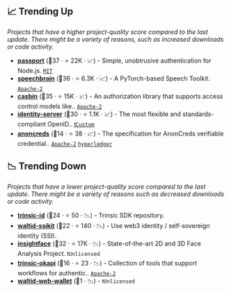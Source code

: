 ## 📈 Trending Up

_Projects that have a higher project-quality score compared to the last update. There might be a variety of reasons, such as increased downloads or code activity._

- <b><a href="https://github.com/jaredhanson/passport">passport</a></b> (🥈37 ·  ⭐ 22K · 📈) - Simple, unobtrusive authentication for Node.js. <code><a href="http://bit.ly/34MBwT8">MIT</a></code>
- <b><a href="https://github.com/speechbrain/speechbrain">speechbrain</a></b> (🥇36 ·  ⭐ 6.3K · 📈) - A PyTorch-based Speech Toolkit. <code><a href="http://bit.ly/3nYMfla">Apache-2</a></code>
- <b><a href="https://github.com/casbin/casbin">casbin</a></b> (🥈35 ·  ⭐ 15K · 📈) - An authorization library that supports access control models like.. <code><a href="http://bit.ly/3nYMfla">Apache-2</a></code>
- <b><a href="https://github.com/DuendeSoftware/IdentityServer">identity-server</a></b> (🥉30 ·  ⭐ 1.1K · 📈) - The most flexible and standards-compliant OpenID.. <code><a href="https://duendesoftware.com/license">❗️Custom</a></code>
- <b><a href="https://github.com/hyperledger/anoncreds-spec">anoncreds</a></b> (🥉14 ·  ⭐ 38 · 📈) - The specification for AnonCreds verifiable credential.. <code><a href="http://bit.ly/3nYMfla">Apache-2</a></code> <a href="https://www.hyperledger.org/"><code>hyperledger</code></a>

## 📉 Trending Down

_Projects that have a lower project-quality score compared to the last update. There might be a variety of reasons such as decreased downloads or code activity._

- <b><a href="https://github.com/trinsic-id/sdk">trinsic-id</a></b> (🥈24 ·  ⭐ 50 · 📉) - Trinsic SDK repository.
- <b><a href="https://github.com/walt-id/waltid-ssikit">waltid-ssikit</a></b> (🥈22 ·  ⭐ 140 · 📉) - Use web3 identity / self-sovereign identity (SSI).
- <b><a href="https://github.com/deepinsight/insightface">insightface</a></b> (🥈32 ·  ⭐ 17K · 📉) - State-of-the-art 2D and 3D Face Analysis Project. <code>❗Unlicensed</code>
- <b><a href="https://github.com/trinsic-id/okapi">trinsic-okapi</a></b> (🥉16 ·  ⭐ 23 · 📉) - Collection of tools that support workflows for authentic.. <code><a href="http://bit.ly/3nYMfla">Apache-2</a></code>
- <b><a href="{}">waltid-web-wallet</a></b> (🥉1 · 📉) -  <code>❗Unlicensed</code>

